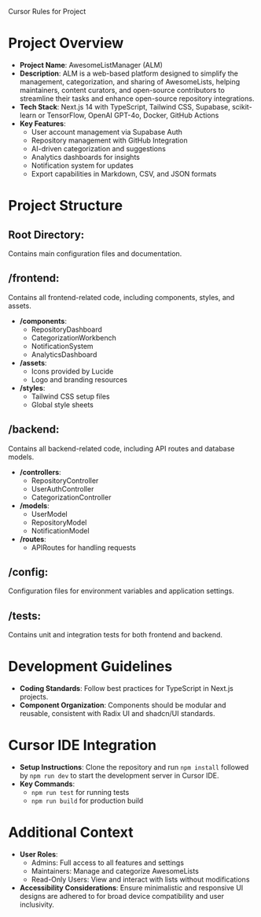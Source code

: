 Cursor Rules for Project
# Project Overview
- **Project Name**: AwesomeListManager (ALM)
- **Description**: ALM is a web-based platform designed to simplify the management, categorization, and sharing of AwesomeLists, helping maintainers, content curators, and open-source contributors to streamline their tasks and enhance open-source repository integrations.
- **Tech Stack**: Next.js 14 with TypeScript, Tailwind CSS, Supabase, scikit-learn or TensorFlow, OpenAI GPT-4o, Docker, GitHub Actions
- **Key Features**:
  - User account management via Supabase Auth
  - Repository management with GitHub Integration
  - AI-driven categorization and suggestions
  - Analytics dashboards for insights
  - Notification system for updates
  - Export capabilities in Markdown, CSV, and JSON formats

# Project Structure
## Root Directory:
Contains main configuration files and documentation.

## /frontend:
Contains all frontend-related code, including components, styles, and assets.
- **/components**:
  - RepositoryDashboard
  - CategorizationWorkbench
  - NotificationSystem
  - AnalyticsDashboard
- **/assets**:
  - Icons provided by Lucide
  - Logo and branding resources
- **/styles**:
  - Tailwind CSS setup files
  - Global style sheets

## /backend:
Contains all backend-related code, including API routes and database models.
- **/controllers**:
  - RepositoryController
  - UserAuthController
  - CategorizationController
- **/models**:
  - UserModel
  - RepositoryModel
  - NotificationModel
- **/routes**:
  - APIRoutes for handling requests

## /config:
Configuration files for environment variables and application settings.

## /tests:
Contains unit and integration tests for both frontend and backend.

# Development Guidelines
- **Coding Standards**: Follow best practices for TypeScript in Next.js projects.
- **Component Organization**: Components should be modular and reusable, consistent with Radix UI and shadcn/UI standards.

# Cursor IDE Integration
- **Setup Instructions**: Clone the repository and run `npm install` followed by `npm run dev` to start the development server in Cursor IDE.
- **Key Commands**:
  - `npm run test` for running tests
  - `npm run build` for production build

# Additional Context
- **User Roles**:
  - Admins: Full access to all features and settings
  - Maintainers: Manage and categorize AwesomeLists
  - Read-Only Users: View and interact with lists without modifications
- **Accessibility Considerations**: Ensure minimalistic and responsive UI designs are adhered to for broad device compatibility and user inclusivity.
